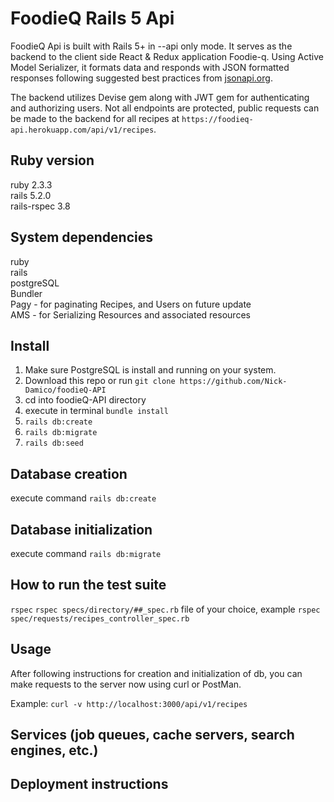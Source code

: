 # FoodieQ Rails 5 Api

FoodieQ Api is built with Rails 5+ in --api only mode. It serves as the backend to
the client side React & Redux application Foodie-q. Using Active Model Serializer,
it formats data and responds with JSON formatted responses following suggested
best practices from [jsonapi.org](https://jsonapi.org).

The backend utilizes Devise gem along with JWT gem for authenticating and authorizing
users. Not all endpoints are protected, public requests can be made to the
backend for all recipes at `https://foodieq-api.herokuapp.com/api/v1/recipes`.

## Ruby version
  ruby 2.3.3 <br/>
  rails 5.2.0<br/>
  rails-rspec 3.8<br/>

## System dependencies
  ruby<br/>
  rails<br/>
  postgreSQL<br/>
  Bundler<br/>
  Pagy - for paginating Recipes, and Users on future update<br/>
  AMS  - for Serializing Resources and associated resources<br/>

## Install
  1. Make sure PostgreSQL is install and running on your system.
  2. Download this repo or run `git clone https://github.com/Nick-Damico/foodieQ-API`
  3. cd into foodieQ-API directory
  4. execute in terminal `bundle install`
  5. `rails db:create`
  6. `rails db:migrate`
  7. `rails db:seed`

## Database creation
  execute command `rails db:create`

## Database initialization
  execute command `rails db:migrate`

## How to run the test suite
  `rspec`
  `rspec specs/directory/##_spec.rb` file of your choice,
  example `rspec spec/requests/recipes_controller_spec.rb`

## Usage
  After following instructions for creation and initialization of db,
  you can make requests to the server now using curl or PostMan.

  Example: `curl -v http://localhost:3000/api/v1/recipes`

## Services (job queues, cache servers, search engines, etc.)

## Deployment instructions
